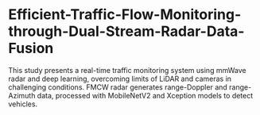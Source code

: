 # Efficient-Traffic-Flow-Monitoring-through-Dual-Stream-Radar-Data-Fusion
This study presents a real-time traffic monitoring system using mmWave radar and deep learning, overcoming limits of LiDAR and cameras in challenging conditions. FMCW radar generates range-Doppler and range-Azimuth data, processed with MobileNetV2 and Xception models to detect vehicles.
